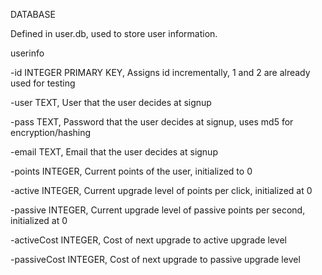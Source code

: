 DATABASE

Defined in user.db, used to store user information.

userinfo 

-id INTEGER PRIMARY KEY, Assigns id incrementally, 1 and 2 are already used for testing

-user TEXT,    User that the user decides at signup

-pass TEXT,    Password that the user decides at signup, uses md5 for encryption/hashing

-email TEXT,   Email that the user decides at signup

-points INTEGER, Current points of the user, initialized to 0

-active INTEGER, Current upgrade level of points per click, initialized at 0

-passive INTEGER, Current upgrade level of passive points per second, initialized at 0

-activeCost INTEGER, Cost of next upgrade to active upgrade level

-passiveCost INTEGER, Cost of next upgrade to passive upgrade level
